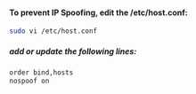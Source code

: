 #### To prevent IP Spoofing, edit the /etc/host.conf:

```sh
sudo vi /etc/host.conf
```
##### add or update the following lines:

```sh
order bind,hosts
nospoof on
```
